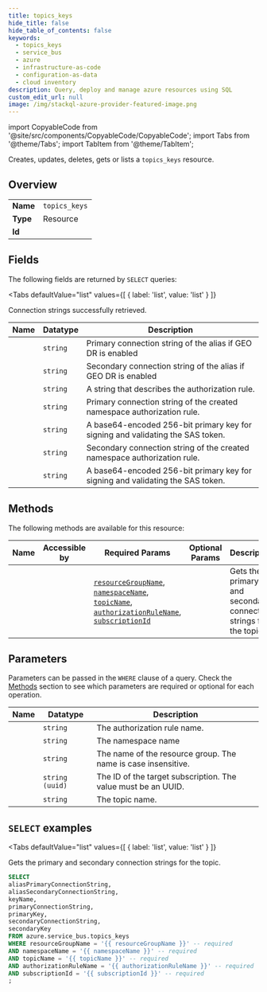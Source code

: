 ```yaml
--- 
title: topics_keys
hide_title: false
hide_table_of_contents: false
keywords:
  - topics_keys
  - service_bus
  - azure
  - infrastructure-as-code
  - configuration-as-data
  - cloud inventory
description: Query, deploy and manage azure resources using SQL
custom_edit_url: null
image: /img/stackql-azure-provider-featured-image.png
---
```


import CopyableCode from '@site/src/components/CopyableCode/CopyableCode';
import Tabs from '@theme/Tabs';
import TabItem from '@theme/TabItem';

Creates, updates, deletes, gets or lists a <code>topics_keys</code> resource.

## Overview
<table><tbody>
<tr><td><b>Name</b></td><td><code>topics_keys</code></td></tr>
<tr><td><b>Type</b></td><td>Resource</td></tr>
<tr><td><b>Id</b></td><td><CopyableCode code="azure.service_bus.topics_keys" /></td></tr>
</tbody></table>

## Fields

The following fields are returned by `SELECT` queries:

<Tabs
    defaultValue="list"
    values={[
        { label: 'list', value: 'list' }
    ]}
>
<TabItem value="list">

Connection strings successfully retrieved.

<table>
<thead>
    <tr>
    <th>Name</th>
    <th>Datatype</th>
    <th>Description</th>
    </tr>
</thead>
<tbody>
<tr>
    <td><CopyableCode code="aliasPrimaryConnectionString" /></td>
    <td><code>string</code></td>
    <td>Primary connection string of the alias if GEO DR is enabled</td>
</tr>
<tr>
    <td><CopyableCode code="aliasSecondaryConnectionString" /></td>
    <td><code>string</code></td>
    <td>Secondary  connection string of the alias if GEO DR is enabled</td>
</tr>
<tr>
    <td><CopyableCode code="keyName" /></td>
    <td><code>string</code></td>
    <td>A string that describes the authorization rule.</td>
</tr>
<tr>
    <td><CopyableCode code="primaryConnectionString" /></td>
    <td><code>string</code></td>
    <td>Primary connection string of the created namespace authorization rule.</td>
</tr>
<tr>
    <td><CopyableCode code="primaryKey" /></td>
    <td><code>string</code></td>
    <td>A base64-encoded 256-bit primary key for signing and validating the SAS token.</td>
</tr>
<tr>
    <td><CopyableCode code="secondaryConnectionString" /></td>
    <td><code>string</code></td>
    <td>Secondary connection string of the created namespace authorization rule.</td>
</tr>
<tr>
    <td><CopyableCode code="secondaryKey" /></td>
    <td><code>string</code></td>
    <td>A base64-encoded 256-bit primary key for signing and validating the SAS token.</td>
</tr>
</tbody>
</table>
</TabItem>
</Tabs>

## Methods

The following methods are available for this resource:

<table>
<thead>
    <tr>
    <th>Name</th>
    <th>Accessible by</th>
    <th>Required Params</th>
    <th>Optional Params</th>
    <th>Description</th>
    </tr>
</thead>
<tbody>
<tr>
    <td><a href="#list"><CopyableCode code="list" /></a></td>
    <td><CopyableCode code="select" /></td>
    <td><a href="#parameter-resourceGroupName"><code>resourceGroupName</code></a>, <a href="#parameter-namespaceName"><code>namespaceName</code></a>, <a href="#parameter-topicName"><code>topicName</code></a>, <a href="#parameter-authorizationRuleName"><code>authorizationRuleName</code></a>, <a href="#parameter-subscriptionId"><code>subscriptionId</code></a></td>
    <td></td>
    <td>Gets the primary and secondary connection strings for the topic.</td>
</tr>
</tbody>
</table>

## Parameters

Parameters can be passed in the `WHERE` clause of a query. Check the [Methods](#methods) section to see which parameters are required or optional for each operation.

<table>
<thead>
    <tr>
    <th>Name</th>
    <th>Datatype</th>
    <th>Description</th>
    </tr>
</thead>
<tbody>
<tr id="parameter-authorizationRuleName">
    <td><CopyableCode code="authorizationRuleName" /></td>
    <td><code>string</code></td>
    <td>The authorization rule name.</td>
</tr>
<tr id="parameter-namespaceName">
    <td><CopyableCode code="namespaceName" /></td>
    <td><code>string</code></td>
    <td>The namespace name</td>
</tr>
<tr id="parameter-resourceGroupName">
    <td><CopyableCode code="resourceGroupName" /></td>
    <td><code>string</code></td>
    <td>The name of the resource group. The name is case insensitive.</td>
</tr>
<tr id="parameter-subscriptionId">
    <td><CopyableCode code="subscriptionId" /></td>
    <td><code>string (uuid)</code></td>
    <td>The ID of the target subscription. The value must be an UUID.</td>
</tr>
<tr id="parameter-topicName">
    <td><CopyableCode code="topicName" /></td>
    <td><code>string</code></td>
    <td>The topic name.</td>
</tr>
</tbody>
</table>

## `SELECT` examples

<Tabs
    defaultValue="list"
    values={[
        { label: 'list', value: 'list' }
    ]}
>
<TabItem value="list">

Gets the primary and secondary connection strings for the topic.

```sql
SELECT
aliasPrimaryConnectionString,
aliasSecondaryConnectionString,
keyName,
primaryConnectionString,
primaryKey,
secondaryConnectionString,
secondaryKey
FROM azure.service_bus.topics_keys
WHERE resourceGroupName = '{{ resourceGroupName }}' -- required
AND namespaceName = '{{ namespaceName }}' -- required
AND topicName = '{{ topicName }}' -- required
AND authorizationRuleName = '{{ authorizationRuleName }}' -- required
AND subscriptionId = '{{ subscriptionId }}' -- required
;
```
</TabItem>
</Tabs>
